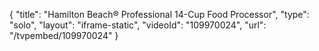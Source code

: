 {
    "title": "Hamilton Beach&reg; Professional 14-Cup Food Processor",
    "type": "solo",
    "layout": "iframe-static",
    "videoId": "109970024",
    "url": "\/tvpembed\/109970024"
}